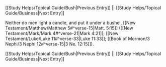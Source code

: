 [[Study Helps/Topical Guide/Bush|Previous Entry]]  ||  [[Study Helps/Topical Guide/Business|Next Entry]]

 Neither do men light a candle, and put it under a bushel, [[New Testament/Matthew/Matthew 5#^verse-15|Matt. 5:15]] ([[New Testament/Mark/Mark 4#^verse-21|Mark 4:21]]; [[New Testament/Luke/Luke 11#^verse-33|Luke 11:33]]; [[Book of Mormon/3 Nephi/3 Nephi 12#^verse-15|3 Ne. 12:15]]).

[[Study Helps/Topical Guide/Bush|Previous Entry]]  ||  [[Study Helps/Topical Guide/Business|Next Entry]]